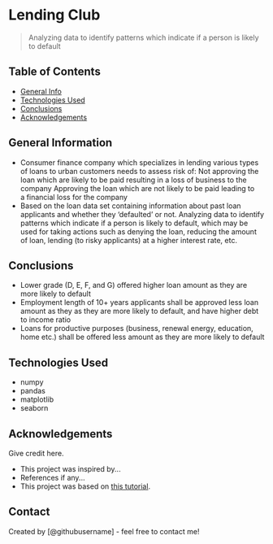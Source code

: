 # Lending Club
> Analyzing data to identify patterns which indicate if a person is likely to default


## Table of Contents
* [General Info](#general-information)
* [Technologies Used](#technologies-used)
* [Conclusions](#conclusions)
* [Acknowledgements](#acknowledgements)

<!-- You can include any other section that is pertinent to your problem -->

## General Information
- Consumer finance company which specializes in lending various types of loans to urban customers needs to assess risk of:
Not approving the loan which are likely to be paid resulting in a loss of business to the company
Approving the loan which are not likely to be paid leading to a financial loss for the company
- Based on the loan data set containing information about past loan applicants and whether they ‘defaulted’ or not. Analyzing data to identify patterns which indicate if a person is likely to default, which may be used for taking actions such as denying the loan, reducing the amount of loan, lending (to risky applicants) at a higher interest rate, etc.


<!-- You don't have to answer all the questions - just the ones relevant to your project. -->

## Conclusions
- Lower grade (D, E, F, and G) offered higher loan amount as they are more likely to default 
- Employment length of 10+ years applicants shall be approved less loan amount as they as they are more likely to default, and have higher debt to income ratio
- Loans for productive purposes (business, renewal energy, education, home etc.) shall be offered less amount as they are more likely to default 


<!-- You don't have to answer all the questions - just the ones relevant to your project. -->


## Technologies Used
- numpy
- pandas
- matplotlib
- seaborn

<!-- As the libraries versions keep on changing, it is recommended to mention the version of library used in this project -->

## Acknowledgements
Give credit here.
- This project was inspired by...
- References if any...
- This project was based on [this tutorial](https://www.example.com).


## Contact
Created by [@githubusername] - feel free to contact me!


<!-- Optional -->
<!-- ## License -->
<!-- This project is open source and available under the [... License](). -->

<!-- You don't have to include all sections - just the one's relevant to your project -->
